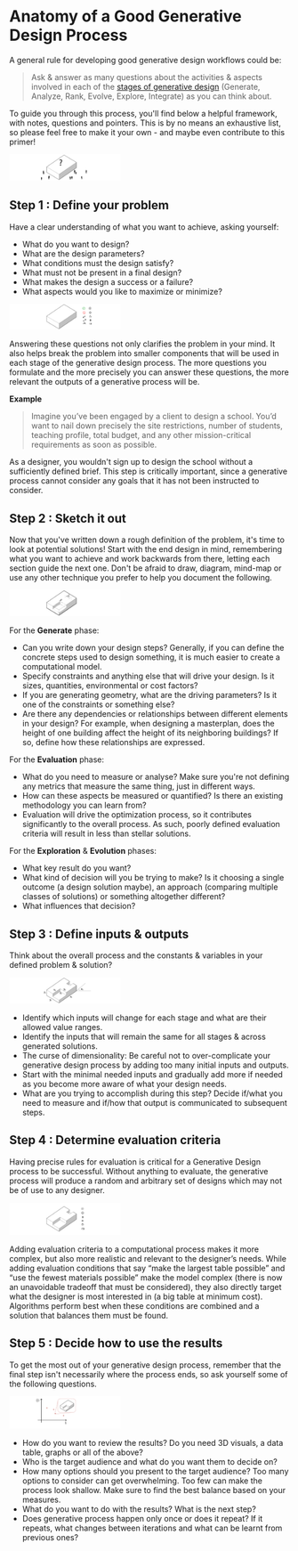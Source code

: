 # Anatomy of a Good Generative Design Process

A general rule for developing good generative design workflows could be:

> Ask & answer as many questions about the activities & aspects involved in each of the [stages of generative design](../01-02_generative-design/01-02-03_what-goes-into-a-generative-design-process/README.md) \(Generate, Analyze, Rank, Evolve, Explore, Integrate\) as you can think about.

To guide you through this process, you'll find below a helpful framework, with notes, questions and pointers. This is by no means an exhaustive list, so please feel free to make it your own - and maybe even contribute to this primer!

<img src="../../assets/intro/good1.png" style="width:200px;"/>

## Step 1 : Define your problem

Have a clear understanding of what you want to achieve, asking yourself:

* What do you want to design?
* What are the design parameters?
* What conditions must the design satisfy?
* What must not be present in a final design?
* What makes the design a success or a failure?
* What aspects would you like to maximize or minimize?

<img src="../../assets/intro/good2.png" style="width:200px;"/>

Answering these questions not only clarifies the problem in your mind. It also helps break the problem into smaller components that will be used in each stage of the generative design process. The more questions you formulate and the more precisely you can answer these questions, the more relevant the outputs of a generative process will be.

**Example**

> Imagine you’ve been engaged by a client to design a school. You’d want to nail down precisely the site restrictions, number of students, teaching profile, total budget, and any other mission-critical requirements as soon as possible.

As a designer, you wouldn't sign up to design the school without a sufficiently defined brief. This step is critically important, since a generative process cannot consider any goals that it has not been instructed to consider.

## Step 2 : Sketch it out

Now that you've written down a rough definition of the problem, it's time to look at potential solutions! Start with the end design in mind, remembering what you want to achieve and work backwards from there, letting each section guide the next one. Don't be afraid to draw, diagram, mind-map or use any other technique you prefer to help you document the following.

<img src="../../assets/intro/good3.png" style="width:200px;"/>

For the **Generate** phase:

* Can you write down your design steps? Generally, if you can define the concrete steps used to design something, it is much easier to create a computational model.
* Specify constraints and anything else that will drive your design. Is it sizes, quantities, environmental or cost factors?
* If you are generating geometry, what are the driving parameters? Is it one of the constraints or something else?
* Are there any dependencies or relationships between different elements in your design? For example, when designing a masterplan, does the height of one building affect the height of its neighboring buildings? If so, define how these relationships are expressed.

For the **Evaluation** phase:

* What do you need to measure or analyse? Make sure you're not defining any metrics that measure the same thing, just in different ways.
* How can these aspects be measured or quantified? Is there an existing methodology you can learn from?
* Evaluation will drive the optimization process, so it contributes significantly to the overall process. As such, poorly defined evaluation criteria will result in less than stellar solutions.
  
For the **Exploration** & **Evolution** phases:

* What key result do you want?  
* What kind of decision will you be trying to make? Is it choosing a single outcome \(a design solution maybe\), an approach \(comparing multiple classes of solutions\) or something altogether different?
* What influences that decision?

## Step 3 : Define inputs & outputs

Think about the overall process and the constants & variables in your defined problem & solution?

<img src="../../assets/intro/good4.png" style="width:200px;"/>

* Identify which inputs will change for each stage and what are their allowed value ranges.
* Identify the inputs that will remain the same for all stages & across generated solutions.
* The curse of dimensionality: Be careful not to over-complicate your generative design process by adding too many initial inputs and outputs. 
* Start with the minimal needed inputs and gradually add more if needed as you become more aware of what your design needs.
* What are you trying to accomplish during this step? Decide if/what you need to measure and if/how that output is communicated to subsequent steps.

## Step 4 : Determine evaluation criteria

Having precise rules for evaluation is critical for a Generative Design process to be successful. Without anything to evaluate, the generative process will produce a random and arbitrary set of designs which may not be of use to any designer.

<img src="../../assets/intro/good5.png" style="width:200px;"/>

Adding evaluation criteria to a computational process makes it more complex, but also more realistic and relevant to the designer’s needs. While adding evaluation conditions that say “make the largest table possible” and “use the fewest materials possible” make the model complex \(there is now an unavoidable tradeoff that must be considered\), they also directly target what the designer is most interested in \(a big table at minimum cost\). Algorithms perform best when these conditions are combined and a solution that balances them must be found.

## Step 5 : Decide how to use the results

To get the most out of your generative design process, remember that the final step isn't necessarily where the process ends, so ask yourself some of the following questions.

<img src="../../assets/intro/good6.png" style="width:200px;"/>

* How do you want to review the results? Do you need 3D visuals, a data table, graphs or all of the above?
* Who is the target audience and what do you want them to decide on?
* How many options should you present to the target audience? Too many options to consider can get overwhelming. Too few can make the process look shallow. Make sure to find the best balance based on your measures.
* What do you want to do with the results? What is the next step?
* Does generative process happen only once or does it repeat? If it repeats, what changes between iterations and what can be learnt from previous ones?

